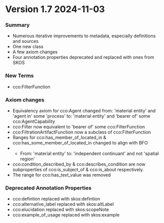 # Version 1.7 2024-11-03

### Summary
- Numerous iterative improvements to metadata, especially definitions and sources
- One new class
- A few axiom changes 
- Four annotation properties deprecated and replaced with ones from SKOS

### New Terms
- cco:FilterFunction

### Axiom changes
- Equivalency axiom for cco:Agent changed from: 'material entity' and 'agent in' some 'process' to: 'material entity' and 'bearer of' some cco:AgentCapability
- cco:Filter now equivalent to 'bearer of' some cco:FilterFunction
- cco:FiltrationArtifactFunction now a subclass of cco:FilterFunction
- Ranges for cco:has_member_of_located_in & cco:has_some_member_of_located_in changed to align with BFO
- - From: 'material entity' to: 'independent continuant' and not 'spatial region'
- cco:condition_described_by & cco:describes_condition are now subproperties of cco:is_subject_of & cco:is_about respectively.
- The range for cco:has_text_value was removed

### Deprecated Annotation Properties
- cco:defintion replaced with skos:defintion
- cco:alternative_label replaced with skos:altLabel
- cco:elucidation replaced with skos:scopeNote
- cco:example_of_usage replaced with skos:example
